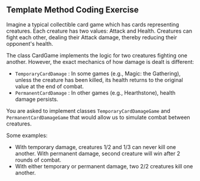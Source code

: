 ## Template Method Coding Exercise
Imagine a typical collectible card game which has cards representing creatures. Each creature has two values: Attack and Health. Creatures can fight each other, dealing their Attack damage, thereby reducing their opponent's health.

The class CardGame implements the logic for two creatures fighting one another. However, the exact mechanics of how damage is dealt is different:

- `TemporaryCardDamage` : In some games (e.g., Magic: the Gathering), unless the creature has been killed, its health returns to the original value at the end of combat.
- `PermanentCardDamage` : In other games (e.g., Hearthstone), health damage persists.

You are asked to implement classes `TemporaryCardDamageGame`  and `PermanentCardDamageGame`  that would allow us to simulate combat between creatures.

Some examples:
- With temporary damage, creatures 1/2 and 1/3 can never kill one another. With permanent damage, second creature will win after 2 rounds of combat.
- With either temporary or permanent damage, two 2/2 creatures kill one another.